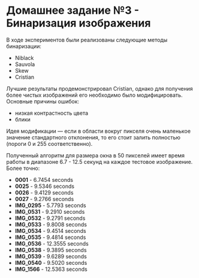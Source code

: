 # Домашнее задание №3 - Бинаризация изображения

В ходе экспериментов были реализованы следующие методы бинаризации:

- Niblack
- Sauvola
- Skew 
- Cristian

Лучшие результаты продемонстрировал Cristian, однако для получения более чистых изображений его необходимо было модифицировать. Основные причины ошибок:
- низкая контрастность цвета
- блики

Идея модификации — если в области вокруг пикселя очень маленькое значение стандартного отклонения, то его стоит залить полностью (пороги 0 и 255 соответственно).

Полученный алгоритм для размера окна в 50 пикселей имеет время работы в диапазоне 6.7 - 12.5 секунд на каждое тестовое изображение. Более точно:

- **0001** - 6.7454 seconds
- **0025** - 9.5346 seconds
- **0026** - 9.4129 seconds
- **0027** - 9.2766 seconds
- **IMG_0295** - 5.7793 seconds
- **IMG_0531** - 9.2910 seconds
- **IMG_0532** - 9.2791 seconds
- **IMG_0533** - 9.8008 seconds
- **IMG_0534** - 9.4514 seconds
- **IMG_0535** - 9.4814 seconds
- **IMG_0536** - 12.3555 seconds
- **IMG_0538** - 9.3895 seconds
- **IMG_0539** - 9.6289 seconds
- **IMG_0540** - 9.5020 seconds
- **IMG_1566** - 12.5363 seconds